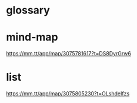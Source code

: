 # glossary
# mind-map
https://mm.tt/app/map/3075781617?t=DS8DyrGrw6
# list
https://mm.tt/app/map/3075805230?t=OLshdeIfzs
